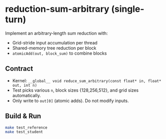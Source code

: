 # reduction-sum-arbitrary (single-turn)

Implement an arbitrary-length sum reduction with:
- Grid-stride input accumulation per thread
- Shared-memory tree reduction per block
- `atomicAdd(out, block_sum)` to combine blocks

## Contract
- Kernel: `__global__ void reduce_sum_arbitrary(const float* in, float* out, int n)`
- Test picks various `n`, block sizes {128,256,512}, and grid sizes automatically.
- Only write to `out[0]` (atomic adds). Do not modify inputs.

## Build & Run
```bash
make test_reference
make test_student
```